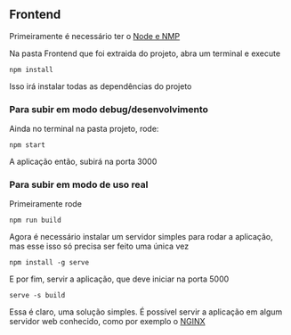 ## Frontend

Primeiramente é necessário ter o [Node e NMP](https://nodejs.org/en/download/)

Na pasta Frontend que foi extraida do projeto, abra um terminal e execute

```
npm install
```

Isso irá instalar todas as dependências do projeto

### Para subir em modo debug/desenvolvimento

Ainda no terminal na pasta projeto, rode:

```
npm start
```

A aplicação então, subirá na porta 3000

### Para subir em modo de uso real

Primeiramente rode
```
npm run build
```
Agora é necessário instalar um servidor simples para rodar a aplicação, mas esse isso só precisa ser feito uma única vez
```
npm install -g serve
```

E por fim, servir a aplicação, que deve iniciar na porta 5000
```
serve -s build
```

Essa é claro, uma solução simples. É possível servir a aplicação em algum servidor web conhecido, como por exemplo o [NGINX](https://www.nginx.com/)
